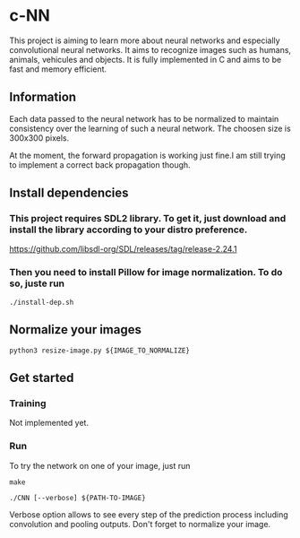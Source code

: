# c-NN

This project is aiming to learn more about neural networks and especially convolutional neural networks. It aims to recognize images such as humans, animals, vehicules and objects. It is fully implemented in C and aims to be fast and memory efficient.

## Information

Each data passed to the neural network has to be normalized to maintain consistency over the learning of such a neural network. The choosen size is 300x300 pixels.

At the moment, the forward propagation is working just fine.I am still trying to implement a correct back propagation though.

## Install dependencies

### This project requires SDL2 library. To get it, just download and install the library according to your distro preference.

https://github.com/libsdl-org/SDL/releases/tag/release-2.24.1

### Then you need to install Pillow for image normalization. To do so, juste run 
```./install-dep.sh```

## Normalize your images

```python3 resize-image.py ${IMAGE_TO_NORMALIZE}```

## Get started

### Training

Not implemented yet.

### Run

To try the network on one of your image, just run

```make```

```./CNN [--verbose] ${PATH-TO-IMAGE}```

Verbose option allows to see every step of the prediction process including convolution and pooling outputs.
Don't forget to normalize your image.
